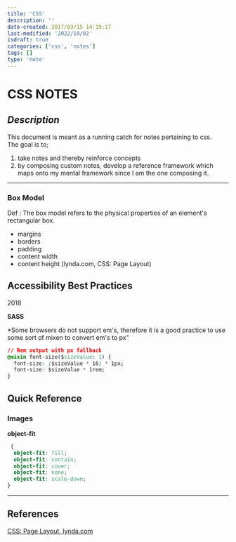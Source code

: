 ```yaml
---
title: 'CSS'
description: ''
date-created: 2017/03/15 14:19:17
last-modified: '2022/10/02'
isdraft: true
categories: ['css', 'notes']
tags: []
type: 'note'
---
```


# CSS NOTES

## _Description_

This document is meant as a running catch for notes pertaining to css.</br> The goal is to;

1. take notes and thereby reinforce concepts
2. by composing custom notes, develop a reference framework which maps onto my mental framework since I am the one composing it.

---

### Box Model

Def : The box model refers to the physical properties of an element's rectangular box.

- margins
- borders
- padding
- content width
- content height
  (lynda.com, CSS: Page Layout)

## Accessibility Best Practices

2018

**SASS**

\*Some browsers do not support em's, therefore it is a good practice to use some sort of mixen to convert em's to px"

```css
// Rem output with px fallback
@mixin font-size($sizeValue: 1) {
  font-size: ($sizeValue * 16) * 1px;
  font-size: $sizeValue * 1rem;
}
```

## Quick Reference

### Images

**object-fit**

```css
 {
  object-fit: fill;
  object-fit: contain;
  object-fit: cover;
  object-fit: none;
  object-fit: scale-down;
}
```

---

## References

[CSS: Page Layout, lynda.com](https://www.lynda.com/Web-Interactive-CSS-training/CSS-Page-Layouts/86003-2.html)
